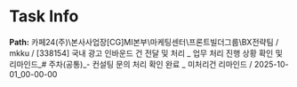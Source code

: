 # Task Info

**Path:** 카페24(주)\본사사업장\[CG]MI본부\마케팅센터\프론트빌더그룹\BX전략팀 / mkku / [338154] 국내 광고 인바운드 건 전달 및 처리 _ 업무 처리 진행 상황 확인 및 리마인드_# 주차(공통)_- 컨설팅 문의 처리 확인 완료 _ 미처리건 리마인드 / 2025-10-01_00-00-00

